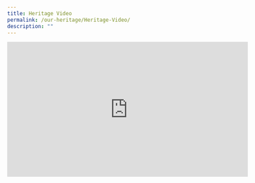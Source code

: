 ```yaml
---
title: Heritage Video
permalink: /our-heritage/Heritage-Video/
description: ""
---
```

<iframe width="560" height="315" src="https://www.youtube.com/embed/W1PF7w8EIkI" title="YouTube video player" frameborder="0" allow="accelerometer; autoplay; clipboard-write; encrypted-media; gyroscope; picture-in-picture" allowfullscreen></iframe>